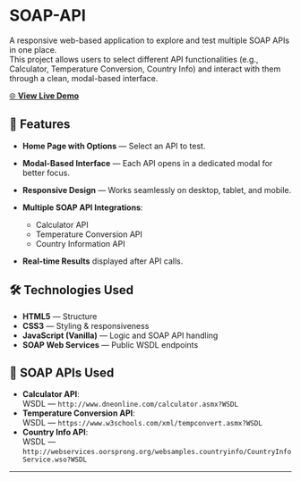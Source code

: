 # SOAP-API
A responsive web-based application to explore and test multiple SOAP APIs in one place.  
This project allows users to select different API functionalities (e.g., Calculator, Temperature Conversion, Country Info) and interact with them through a clean, modal-based interface.


[🌐 **View Live Demo**](https://eshaasif-5.github.io/SOAP-API/)  

## 🚀 Features
- **Home Page with Options** — Select an API to test.
- **Modal-Based Interface** — Each API opens in a dedicated modal for better focus.
- **Responsive Design** — Works seamlessly on desktop, tablet, and mobile.
- **Multiple SOAP API Integrations**:
  - Calculator API
  - Temperature Conversion API
  - Country Information API

- **Real-time Results** displayed after API calls.

## 🛠 Technologies Used
- **HTML5** — Structure
- **CSS3** — Styling & responsiveness
- **JavaScript (Vanilla)** — Logic and SOAP API handling
- **SOAP Web Services** — Public WSDL endpoints


## 🔗 SOAP APIs Used
- **Calculator API**:  
  WSDL — `http://www.dneonline.com/calculator.asmx?WSDL`
- **Temperature Conversion API**:  
  WSDL — `https://www.w3schools.com/xml/tempconvert.asmx?WSDL`
- **Country Info API**:  
  WSDL — `http://webservices.oorsprong.org/websamples.countryinfo/CountryInfoService.wso?WSDL`

---
